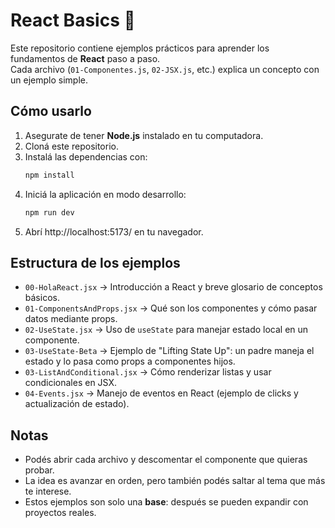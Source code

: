 # React Basics 🚀

Este repositorio contiene ejemplos prácticos para aprender los fundamentos de **React** paso a paso.  
Cada archivo (`01-Componentes.js`, `02-JSX.js`, etc.) explica un concepto con un ejemplo simple.

## Cómo usarlo

1. Asegurate de tener **Node.js** instalado en tu computadora.
2. Cloná este repositorio.
3. Instalá las dependencias con:
   ```bash
   npm install
   ```
4. Iniciá la aplicación en modo desarrollo:
    ```bash
    npm run dev
    ```
5. Abrí http://localhost:5173/ en tu navegador.

## Estructura de los ejemplos

- `00-HolaReact.jsx` → Introducción a React y breve glosario de conceptos básicos.  
- `01-ComponentsAndProps.jsx` → Qué son los componentes y cómo pasar datos mediante props.  
- `02-UseState.jsx` → Uso de `useState` para manejar estado local en un componente.  
- `03-UseState-Beta` → Ejemplo de "Lifting State Up": un padre maneja el estado y lo pasa como props a componentes hijos.  
- `03-ListAndConditional.jsx` → Cómo renderizar listas y usar condicionales en JSX.  
- `04-Events.jsx` → Manejo de eventos en React (ejemplo de clicks y actualización de estado).  


## Notas

- Podés abrir cada archivo y descomentar el componente que quieras probar.  
- La idea es avanzar en orden, pero también podés saltar al tema que más te interese.  
- Estos ejemplos son solo una **base**: después se pueden expandir con proyectos reales.  
